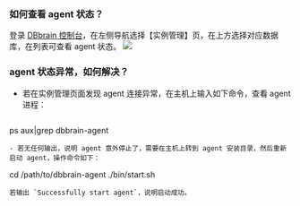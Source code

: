 
### 如何查看 agent 状态？
登录 [DBbrain 控制台](https://console.cloud.tencent.com/dbbrain/instance?product=mysql)，在左侧导航选择【实例管理】页，在上方选择对应数据库，在列表可查看 agent 状态。
![](https://main.qcloudimg.com/raw/8c72cb85a2f27e2d769672de8fcb2f04.png)

### agent 状态异常，如何解决？
- 若在实例管理页面发现 agent 连接异常，在主机上输入如下命令，查看 agent 进程：
   ```
ps aux|grep dbbrain-agent
   ```
- 若无任何输出，说明 agent 意外停止了，需要在主机上转到 agent 安装目录，然后重新启动 agent，操作命令如下：
   ```
cd /path/to/dbbrain-agent
./bin/start.sh
   ```
若输出 `Successfully start agent`，说明启动成功。

